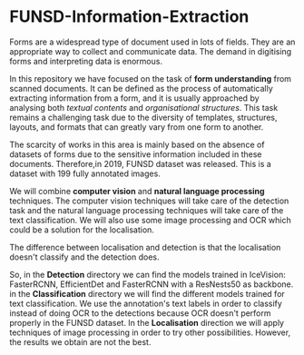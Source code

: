 # FUNSD-Information-Extraction

Forms are a widespread type of document used in lots of fields. They are an appropriate way to collect and communicate data. The demand in digitising forms and interpreting data is enormous.

In this repository we have focused on the task of **form understanding** from scanned documents. It can be defined as the process of automatically extracting information from a form, and it is usually approached by analysing both *textual contents* and *organisational structures*. This task remains a challenging task due to the diversity of
templates, structures, layouts, and formats that can greatly vary from one form to another.

The scarcity of works in this area is mainly based on the absence of datasets of forms due to the sensitive information included in these documents. Therefore,in 2019, FUNSD dataset was released. This is a dataset with 199 fully annotated images.

We will combine **computer vision** and **natural language processing** techniques. The computer vision techniques will take care of the detection task and the natural language processing techniques will take care of the text classification. We will also use some image processing and OCR which could be a solution for the localisation.

The difference between localisation and detection is that the localisation doesn't classify and the detection does.

So, in the **Detection** directory we can find the models trained in IceVision: FasterRCNN, EfficientDet and FasterRCNN with a ResNests50 as backbone.
in the **Classification** directory we will find the different models trained for text classification. We use the annotation's text labels in order to classify instead of doing OCR to the detections because OCR doesn't perform properly in the FUNSD dataset. In the **Localisation** direction we will apply techniques of image processing in order to try other possibilities. However, the results we obtain are not the best.

